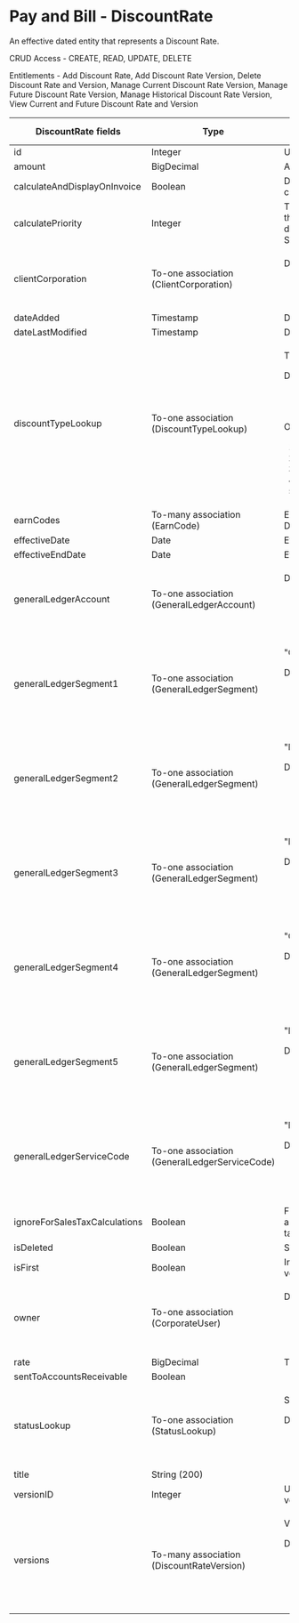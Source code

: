 # Pay and Bill - DiscountRate

An effective dated entity that represents a Discount Rate.

CRUD Access - CREATE, READ, UPDATE, DELETE

Entitlements - Add Discount Rate, Add Discount Rate Version, Delete Discount Rate and Version, Manage Current Discount Rate Version, Manage Future Discount Rate Version, Manage Historical Discount Rate Version, View Current and Future Discount Rate and Version

<table>
    <colgroup>
        <col width="20%" />
        <col width="20%" />
        <col width="20%" />
        <col width="20%" />
        <col width="20%" />
    </colgroup>
    <thead>
        <tr class="header">
            <th>DiscountRate fields</th>
            <th>Type</th>
            <th>Description</th>
            <th>Not null</th>
            <th>Read-only</th>
        </tr>
    </thead>
    <tbody>
        <tr class="even">
            <td>id</td>
            <td>Integer</td>
            <td>Unique identifier for this entity.</td>
            <td>X</td>
            <td>X</td>
        </tr>
        <tr class="odd">
            <td>amount</td>
            <td>BigDecimal</td>
            <td>Amount of discount</td>
            <td></td>
            <td></td>
        </tr>
        <tr class="even">
            <td>calculateAndDisplayOnInvoice</td>
            <td>Boolean</td>
            <td>Determines whether to show calculated discount on invoice.</td>
            <td>X</td>
            <td></td>
        </tr>
        <tr class="odd">
            <td>calculatePriority</td>
            <td>Integer</td>
            <td>The order in which to calculate this discount relative to other discounts applied to the invoice. Should be a value from 1 to 25.</td>
            <td>X</td>
            <td></td>
        </tr>
        <tr class="even">
            <td>clientCorporation</td>
            <td>To-one association (ClientCorporation)</td>
            <td>
                <p>Default fields:</p>
                <ul>
                    <li>id</li>
                    <li>name</li>
                </ul>
            </td>
            <td></td>
            <td></td>
        </tr>
        <tr class="odd">
            <td>dateAdded</td>
            <td>Timestamp</td>
            <td>Date the entity was added.</td>
            <td>X   </td>
            <td>X</td>
        </tr>
        <tr class="even">
            <td>dateLastModified</td>
            <td>Timestamp</td>
            <td>Date last modified.</td>
            <td>X</td>
            <td>X</td>
        </tr>
        <tr class="odd">
            <td>discountTypeLookup</td>
            <td>To-one association (DiscountTypeLookup)</td>
            <td>
                <p>Type of the discount rate</p>
                <p>Default fields:</p>
                <ul>
                    <li>id</li>
                    <li>label</li>
                </ul>
                <p>Options are:</p>
                <ol>
                    <li>Discount</li>
                    <li>Rebate</li>
                    <li>VMS Fee</li>
                    <li>Other</li>
                    <li>Legacy discount</li>
                </ol>
            </td>
            <td>X</td>
            <td></td>
        </tr>
        <tr class="even">
            <td>earnCodes</td>
            <td>To-many association (EarnCode)</td>
            <td>EarnCodes associated with this DiscountRate</td>
            <td></td>
            <td></td>
        </tr>
        <tr class="odd">
            <td>effectiveDate</td>
            <td>Date</td>
            <td>Effective date.</td>
            <td>X</td>
            <td></td>
        </tr>
        <tr class="even">
            <td>effectiveEndDate</td>
            <td>Date</td>
            <td>Effective end date.</td>
            <td></td>
            <td>X</td>
        </tr>
        <tr class="odd">
            <td>generalLedgerAccount</td>
            <td>To-one association (GeneralLedgerAccount)</td>
            <td>
                <p>Default fields:</p>
                <ul>
                    <li>id</li>
                    <li>externalAccountNumber</li>
                    <li>externalAccountName</li>
                </ul>
            </td>
            <td></td>
            <td></td>
        </tr>
        <tr class="even">
            <td>generalLedgerSegment1</td>
            <td>To-one association (GeneralLedgerSegment)</td>
            <td>
                <p>"Class"</p>
                <p>Default fields:</p>
                <ul>
                    <li>id</li>
                    <li>externalSegmentNumber</li>
                    <li>externalSegmentName</li>
                </ul>
            </td>
            <td></td>
            <td></td>
        </tr>
        <tr class="odd">
            <td>generalLedgerSegment2</td>
            <td>To-one association (GeneralLedgerSegment)</td>
            <td>
                <p>"Division"</p>
                <p>Default fields:</p>
                <ul>
                    <li>id</li>
                    <li>externalSegmentNumber</li>
                    <li>externalSegmentName</li>
                </ul>
            </td>
            <td></td>
            <td></td>
        </tr>
        <tr class="even">
            <td>generalLedgerSegment3</td>
            <td>To-one association (GeneralLedgerSegment)</td>
            <td>
                <p>"Department"</p>
                <p>Default fields:</p>
                <ul>
                    <li>id</li>
                    <li>externalSegmentNumber</li>
                    <li>externalSegmentName</li>
                </ul>
            </td>
            <td></td>
            <td></td>
        </tr>
        <tr class="odd">
            <td>generalLedgerSegment4</td>
            <td>To-one association (GeneralLedgerSegment)</td>
            <td>
                <p>"Country"</p>
                <p>Default fields:</p>
                <ul>
                    <li>id</li>
                    <li>externalSegmentNumber</li>
                    <li>externalSegmentName</li>
                </ul>
            </td>
            <td></td>
            <td></td>
        </tr>
        <tr class="even">
            <td>generalLedgerSegment5</td>
            <td>To-one association (GeneralLedgerSegment)</td>
            <td>
                <p>"Location"</p>
                <p>Default fields:</p>
                <ul>
                    <li>id</li>
                    <li>externalSegmentNumber</li>
                    <li>externalSegmentName</li>
                </ul>
            </td>
            <td></td>
            <td></td>
        </tr>
        <tr class="odd">
            <td>generalLedgerServiceCode</td>
            <td>To-one association (GeneralLedgerServiceCode)</td>
            <td>
                <p>"Product/Service Code"</p>
                <p>Default fields:</p>
                <ul>
                    <li>id</li>
                    <li>externalServiceCodeNumber</li>
                    <li>externalServiceCodeName</li>
                </ul>
            </td>
            <td></td>
            <td></td>
        </tr>
        <tr class="even">
            <td>ignoreForSalesTaxCalculations</td>
            <td>Boolean</td>
            <td>Flag determining whether to apply the discount rate before taxes are calculated</td>
            <td>X</td>
            <td></td>
        </tr>
        <tr class="odd">
            <td>isDeleted</td>
            <td>Boolean</td>
            <td>Soft deleted flag.</td>
            <td>X</td>
            <td></td>
        </tr>
        <tr class="even">
            <td>isFirst</td>
            <td>Boolean</td>
            <td>Indicates if this is the first version.</td>
            <td>X</td>
            <td>X</td>
        </tr>
        <tr class="odd">
            <td>owner</td>
            <td>To-one association (CorporateUser)</td>
            <td>
                <p>Default fields:</p>
                <ul>
                    <li>id</li>
                    <li>firstName</li>
                    <li>lastName</li>
                </ul>
            </td>
            <td>X</td>
            <td></td>
        </tr>
        <tr class="even">
            <td>rate</td>
            <td>BigDecimal</td>
            <td>The rate per quantity to apply</td>
            <td>X</td>
            <td></td>
        </tr>
        <tr class="odd">
            <td>sentToAccountsReceivable</td>
            <td>Boolean</td>
            <td></td>
            <td>X</td>
            <td></td>
        </tr>
        <tr class="even">
            <td>statusLookup</td>
            <td>To-one association (StatusLookup)</td>
            <td>
                <p>Status of the DiscountRate</p>
                <p>Default fields:</p>
                <ul>
                    <li>id</li>
                    <li>label</li>
                </ul>
            </td>
            <td>X</td>
            <td></td>
        </tr>
        <tr class="odd">
            <td>title</td>
            <td>String (200)</td>
            <td></td>
            <td></td>
            <td></td>
        </tr>
        <tr class="even">
            <td>versionID</td>
            <td>Integer</td>
            <td>Unique Identifier for the current version.</td>
            <td>X</td>
            <td>X</td>
        </tr>
        <tr class="odd">
            <td>versions</td>
            <td>To-many association (DiscountRateVersion)</td>
            <td>
                <p>Versions.</p>
                <p>Default fields:</p>
                <ul>
                    <li>id</li>
                    <li>effectiveDate</li>
                    <li>effectiveEndDate</li>
                    <li>title</li>
                </ul>
            </td>
            <td></td>
            <td>X</td>
        </tr>
    </tbody>
</table>
